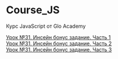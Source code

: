 # Course_JS
Курс JavaScript от Glo Academy

[Урок &numero;31. Инсейн бонус задание. Часть 1](https://github.com/Rootdiv/Course_JS_inputCities/tree/lesson31_part1)<br />
[Урок &numero;31. Инсейн бонус задание. Часть 2](https://github.com/Rootdiv/Course_JS_inputCities/tree/lesson31_part2)<br />
[Урок &numero;31. Инсейн бонус задание. Часть 3](https://github.com/Rootdiv/Course_JS_inputCities/tree/lesson31_part3)<br />
